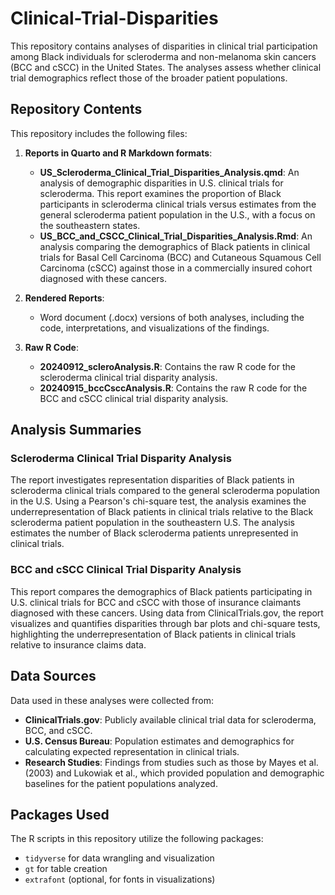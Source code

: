 # Clinical-Trial-Disparities

This repository contains analyses of disparities in clinical trial participation among Black individuals for scleroderma and non-melanoma skin cancers (BCC and cSCC) in the United States. The analyses assess whether clinical trial demographics reflect those of the broader patient populations.

## Repository Contents

This repository includes the following files:

1. **Reports in Quarto and R Markdown formats**:
   - **US_Scleroderma_Clinical_Trial_Disparities_Analysis.qmd**: An analysis of demographic disparities in U.S. clinical trials for scleroderma. This report examines the proportion of Black participants in scleroderma clinical trials versus estimates from the general scleroderma patient population in the U.S., with a focus on the southeastern states.
   - **US_BCC_and_CSCC_Clinical_Trial_Disparities_Analysis.Rmd**: An analysis comparing the demographics of Black patients in clinical trials for Basal Cell Carcinoma (BCC) and Cutaneous Squamous Cell Carcinoma (cSCC) against those in a commercially insured cohort diagnosed with these cancers.

2. **Rendered Reports**:
   - Word document (.docx) versions of both analyses, including the code, interpretations, and visualizations of the findings.

3. **Raw R Code**:
   - **20240912_scleroAnalysis.R**: Contains the raw R code for the scleroderma clinical trial disparity analysis.
   - **20240915_bccCsccAnalysis.R**: Contains the raw R code for the BCC and cSCC clinical trial disparity analysis.

## Analysis Summaries

### Scleroderma Clinical Trial Disparity Analysis
The report investigates representation disparities of Black patients in scleroderma clinical trials compared to the general scleroderma population in the U.S. Using a Pearson's chi-square test, the analysis examines the underrepresentation of Black patients in clinical trials relative to the Black scleroderma patient population in the southeastern U.S. The analysis estimates the number of Black scleroderma patients unrepresented in clinical trials.

### BCC and cSCC Clinical Trial Disparity Analysis
This report compares the demographics of Black patients participating in U.S. clinical trials for BCC and cSCC with those of insurance claimants diagnosed with these cancers. Using data from ClinicalTrials.gov, the report visualizes and quantifies disparities through bar plots and chi-square tests, highlighting the underrepresentation of Black patients in clinical trials relative to insurance claims data.


## Data Sources

Data used in these analyses were collected from:
- **ClinicalTrials.gov**: Publicly available clinical trial data for scleroderma, BCC, and cSCC.
- **U.S. Census Bureau**: Population estimates and demographics for calculating expected representation in clinical trials.
- **Research Studies**: Findings from studies such as those by Mayes et al. (2003) and Lukowiak et al., which provided population and demographic baselines for the patient populations analyzed.

## Packages Used
The R scripts in this repository utilize the following packages:
- `tidyverse` for data wrangling and visualization
- `gt` for table creation
- `extrafont` (optional, for fonts in visualizations)
